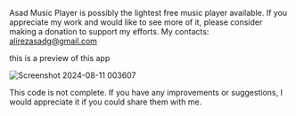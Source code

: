 Asad Music Player is possibly the lightest free music player available.
If you appreciate my work and would like to see more of it, please consider making a donation to support my efforts. 
My contacts: alirezasadg@gmail.com

this is a preview of this app



![Screenshot 2024-08-11 003607](https://github.com/user-attachments/assets/efc0f6d3-3cbe-4c1c-b7b7-f51dd56b6fca)


This code is not complete. If you have any improvements or suggestions, I would appreciate it if you could share them with me.


